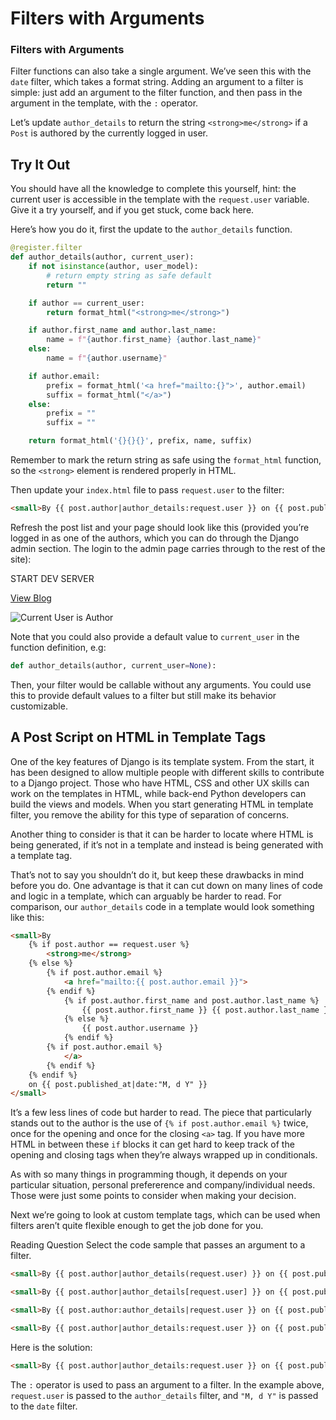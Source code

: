 # Filters with Arguments

### Filters with Arguments

Filter functions can also take a single argument. We’ve seen this with the `date` filter, which takes a format string. Adding an argument to a filter is simple: just add an argument to the filter function, and then pass in the argument in the template, with the `:` operator.

Let’s update `author_details` to return the string `<strong>me</strong>` if a `Post` is authored by the currently logged in user.

## Try It Out

You should have all the knowledge to complete this yourself, hint: the current user is accessible in the template with the `request.user` variable. Give it a try yourself, and if you get stuck, come back here.

Here’s how you do it, first the update to the `author_details` function.

```python
@register.filter
def author_details(author, current_user):
    if not isinstance(author, user_model):
        # return empty string as safe default
        return ""

    if author == current_user:
        return format_html("<strong>me</strong>")

    if author.first_name and author.last_name:
        name = f"{author.first_name} {author.last_name}"
    else:
        name = f"{author.username}"

    if author.email:
        prefix = format_html('<a href="mailto:{}">', author.email)
        suffix = format_html("</a>")
    else:
        prefix = ""
        suffix = ""

    return format_html('{}{}{}', prefix, name, suffix)
```

Remember to mark the return string as safe using the `format_html` function, so the `<strong>` element is rendered properly in HTML.

Then update your `index.html` file to pass `request.user` to the filter:

```html
<small>By {{ post.author|author_details:request.user }} on {{ post.published_at|date:"M, d Y" }}</small>
```

Refresh the post list and your page should look like this (provided you’re logged in as one of the authors, which you can do through the Django admin section. The login to the admin page carries through to the rest of the site):

START DEV SERVER

[View Blog]()

![Current User is Author](https://apollo-media.codio.com/media%2F1%2F1060d8bed41c567369ef6a0e87ba33b3-08555aab66444dfd.webp)

Note that you could also provide a default value to `current_user` in the function definition, e.g:

```python
def author_details(author, current_user=None):
```

Then, your filter would be callable without any arguments. You could use this to provide default values to a filter but still make its behavior customizable.

## A Post Script on HTML in Template Tags

One of the key features of Django is its template system. From the start, it has been designed to allow multiple people with different skills to contribute to a Django project. Those who have HTML, CSS and other UX skills can work on the templates in HTML, while back-end Python developers can build the views and models. When you start generating HTML in template filter, you remove the ability for this type of separation of concerns.

Another thing to consider is that it can be harder to locate where HTML is being generated, if it’s not in a template and instead is being generated with a template tag.

That’s not to say you shouldn’t do it, but keep these drawbacks in mind before you do. One advantage is that it can cut down on many lines of code and logic in a template, which can arguably be harder to read. For comparison, our `author_details` code in a template would look something like this:

```html
<small>By
    {% if post.author == request.user %}
        <strong>me</strong>
    {% else %}
        {% if post.author.email %}
            <a href="mailto:{{ post.author.email }}">
        {% endif %}
            {% if post.author.first_name and post.author.last_name %}
                {{ post.author.first_name }} {{ post.author.last_name }}
            {% else %}
                {{ post.author.username }}
            {% endif %}
        {% if post.author.email %}
            </a>
        {% endif %}
    {% endif %}
    on {{ post.published_at|date:"M, d Y" }}
</small>
```

It’s a few less lines of code but harder to read. The piece that particularly stands out to the author is the use of `{% if post.author.email %}` twice, once for the opening and once for the closing `<a>` tag. If you have more HTML in between these `if` blocks it can get hard to keep track of the opening and closing tags when they’re always wrapped up in conditionals.

As with so many things in programming though, it depends on your particular situation, personal prefererence and company/individual needs. Those were just some points to consider when making your decision.

Next we’re going to look at custom template tags, which can be used when filters aren’t quite flexible enough to get the job done for you.

Reading Question
Select the code sample that passes an argument to a filter.

```html
<small>By {{ post.author|author_details(request.user) }} on {{ post.published_at|date("M, d Y") }}</small>
```

```html
<small>By {{ post.author|author_details[request.user] }} on {{ post.published_at|date["M, d Y"] }}</small>
```

```html
<small>By {{ post.author:author_details|request.user }} on {{ post.published_at:date|"M, d Y" }}</small>
```

```html
<small>By {{ post.author|author_details:request.user }} on {{ post.published_at|date:"M, d Y" }}</small>
```

Here is the solution:

```html
<small>By {{ post.author|author_details:request.user }} on {{ post.published_at|date:"M, d Y" }}</small>
```

The `:` operator is used to pass an argument to a filter. In the example above, `request.user` is passed to the `author_details` filter, and `"M, d Y"` is passed to the `date` filter.
